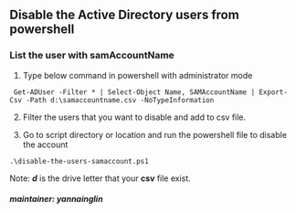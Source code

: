 ## Disable the Active Directory users from powershell
### List the user with samAccountName
1. Type below command in powershell with administrator mode
```
 Get-ADUser -Filter * | Select-Object Name, SAMAccountName | Export-Csv -Path d:\samaccountname.csv -NoTypeInformation
```
2. Filter the users that you want to disable and add to csv file.

3. Go to script directory or location and run the powershell file to disable the account
```
.\disable-the-users-samaccount.ps1
```
Note: ***d*** is the drive letter that your **csv** file exist.
##### maintainer: yannainglin
